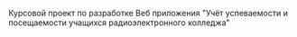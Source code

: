 Курсовой проект по разработке Веб приложения "Учёт успеваемости и посещаемости учащихся радиоэлектронного колледжа"
